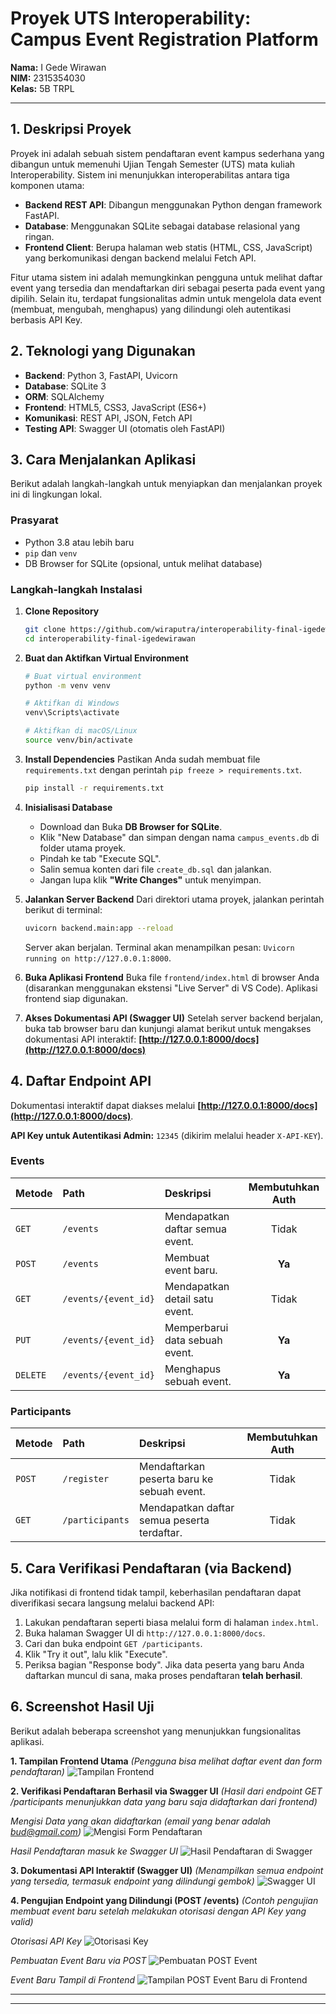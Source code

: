 # Proyek UTS Interoperability: Campus Event Registration Platform

**Nama:** I Gede Wirawan </br>
**NIM:** 2315354030 </br>
**Kelas:** 5B TRPL </br>

---

## 1. Deskripsi Proyek

Proyek ini adalah sebuah sistem pendaftaran event kampus sederhana yang dibangun untuk memenuhi Ujian Tengah Semester (UTS) mata kuliah Interoperability. Sistem ini menunjukkan interoperabilitas antara tiga komponen utama:
- **Backend REST API**: Dibangun menggunakan Python dengan framework FastAPI.
- **Database**: Menggunakan SQLite sebagai database relasional yang ringan.
- **Frontend Client**: Berupa halaman web statis (HTML, CSS, JavaScript) yang berkomunikasi dengan backend melalui Fetch API.

Fitur utama sistem ini adalah memungkinkan pengguna untuk melihat daftar event yang tersedia dan mendaftarkan diri sebagai peserta pada event yang dipilih. Selain itu, terdapat fungsionalitas admin untuk mengelola data event (membuat, mengubah, menghapus) yang dilindungi oleh autentikasi berbasis API Key.

## 2. Teknologi yang Digunakan

- **Backend**: Python 3, FastAPI, Uvicorn
- **Database**: SQLite 3
- **ORM**: SQLAlchemy
- **Frontend**: HTML5, CSS3, JavaScript (ES6+)
- **Komunikasi**: REST API, JSON, Fetch API
- **Testing API**: Swagger UI (otomatis oleh FastAPI)

## 3. Cara Menjalankan Aplikasi

Berikut adalah langkah-langkah untuk menyiapkan dan menjalankan proyek ini di lingkungan lokal.

### Prasyarat
- Python 3.8 atau lebih baru
- `pip` dan `venv`
- DB Browser for SQLite (opsional, untuk melihat database)

### Langkah-langkah Instalasi

1.  **Clone Repository**
    ```bash
    git clone https://github.com/wiraputra/interoperability-final-igedewirawan.git
    cd interoperability-final-igedewirawan
    ```

2.  **Buat dan Aktifkan Virtual Environment**
    ```bash
    # Buat virtual environment
    python -m venv venv

    # Aktifkan di Windows
    venv\Scripts\activate

    # Aktifkan di macOS/Linux
    source venv/bin/activate
    ```

3.  **Install Dependencies**
    Pastikan Anda sudah membuat file `requirements.txt` dengan perintah `pip freeze > requirements.txt`.
    ```bash
    pip install -r requirements.txt
    ```

4.  **Inisialisasi Database**
    - Download dan Buka **DB Browser for SQLite**.
    - Klik "New Database" dan simpan dengan nama `campus_events.db` di folder utama proyek.
    - Pindah ke tab "Execute SQL".
    - Salin semua konten dari file `create_db.sql` dan jalankan.
    - Jangan lupa klik **"Write Changes"** untuk menyimpan.

5.  **Jalankan Server Backend**
    Dari direktori utama proyek, jalankan perintah berikut di terminal:
    ```bash
    uvicorn backend.main:app --reload
    ```
    Server akan berjalan. Terminal akan menampilkan pesan: `Uvicorn running on http://127.0.0.1:8000`.

6.  **Buka Aplikasi Frontend**
    Buka file `frontend/index.html` di browser Anda (disarankan menggunakan ekstensi "Live Server" di VS Code). Aplikasi frontend siap digunakan.

7.  **Akses Dokumentasi API (Swagger UI)**
    Setelah server backend berjalan, buka tab browser baru dan kunjungi alamat berikut untuk mengakses dokumentasi API interaktif:
    **[http://127.0.0.1:8000/docs](http://127.0.0.1:8000/docs)**

## 4. Daftar Endpoint API

Dokumentasi interaktif dapat diakses melalui **[http://127.0.0.1:8000/docs](http://127.0.0.1:8000/docs)**.

**API Key untuk Autentikasi Admin:** `12345` (dikirim melalui header `X-API-KEY`).

### Events
| Metode | Path | Deskripsi | Membutuhkan Auth |
|:--- |:--- |:--- |:---:|
| `GET` | `/events` | Mendapatkan daftar semua event. | Tidak |
| `POST` | `/events` | Membuat event baru. | **Ya** |
| `GET` | `/events/{event_id}` | Mendapatkan detail satu event. | Tidak |
| `PUT` | `/events/{event_id}` | Memperbarui data sebuah event. | **Ya** |
| `DELETE` | `/events/{event_id}` | Menghapus sebuah event. | **Ya** |

### Participants
| Metode | Path | Deskripsi | Membutuhkan Auth |
|:--- |:--- |:--- |:---:|
| `POST` | `/register` | Mendaftarkan peserta baru ke sebuah event. | Tidak |
| `GET` | `/participants` | Mendapatkan daftar semua peserta terdaftar. | Tidak |

## 5. Cara Verifikasi Pendaftaran (via Backend)

Jika notifikasi di frontend tidak tampil, keberhasilan pendaftaran dapat diverifikasi secara langsung melalui backend API:

1.  Lakukan pendaftaran seperti biasa melalui form di halaman `index.html`.
2.  Buka halaman Swagger UI di `http://127.0.0.1:8000/docs`.
3.  Cari dan buka endpoint `GET /participants`.
4.  Klik "Try it out", lalu klik "Execute".
5.  Periksa bagian "Response body". Jika data peserta yang baru Anda daftarkan muncul di sana, maka proses pendaftaran **telah berhasil**.

## 6. Screenshot Hasil Uji

Berikut adalah beberapa screenshot yang menunjukkan fungsionalitas aplikasi.

**1. Tampilan Frontend Utama**
*(Pengguna bisa melihat daftar event dan form pendaftaran)*
![Tampilan Frontend](screenshots/frontend.png)

**2. Verifikasi Pendaftaran Berhasil via Swagger UI**
*(Hasil dari endpoint GET /participants menunjukkan data yang baru saja didaftarkan dari frontend)*

*Mengisi Data yang akan didaftarkan (email yang benar adalah bud@gmail.com)*
![Mengisi Form Pendaftaran](screenshots/verifikasi-pendaftaran1.png)

*Hasil Pendaftaran masuk ke Swagger UI*
![Hasil Pendaftaran di Swagger](screenshots/verifikasi-pendaftaran2.png)

**3. Dokumentasi API Interaktif (Swagger UI)**
*(Menampilkan semua endpoint yang tersedia, termasuk endpoint yang dilindungi gembok)*
![Swagger UI](screenshots/swagger.png)

**4. Pengujian Endpoint yang Dilindungi (POST /events)**
*(Contoh pengujian membuat event baru setelah melakukan otorisasi dengan API Key yang valid)*

*Otorisasi API Key*
![Otorisasi Key](screenshots/post-event1.png)

*Pembuatan Event Baru via POST*
![Pembuatan POST Event](screenshots/post-event2.png)

*Event Baru Tampil di Frontend*
![Tampilan POST Event Baru di Frontend](screenshots/post-event3.png)

---
---
